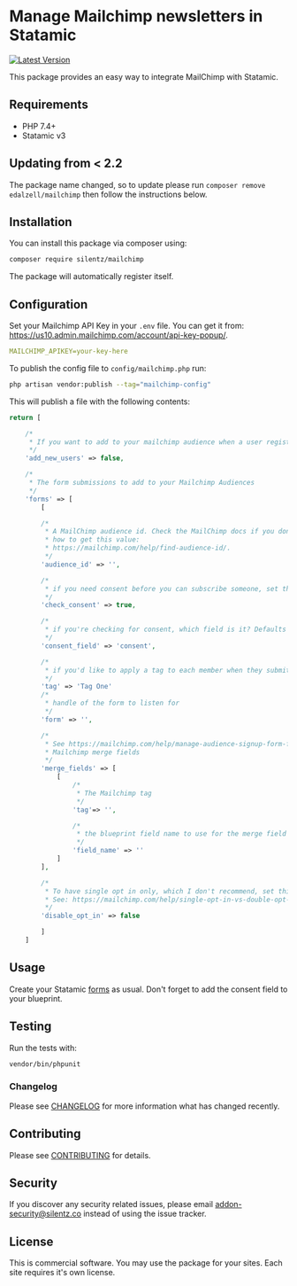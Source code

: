 # Manage Mailchimp newsletters in Statamic
[![Latest Version](https://img.shields.io/github/release/silentzco/statamic-mailchimp.svg?style=flat-square)](https://github.com/silentzco/statamic-mailchimp/releases)

This package provides an easy way to integrate MailChimp with Statamic.

## Requirements

* PHP 7.4+
* Statamic v3

## Updating from < 2.2

The package name changed, so to update please run `composer remove edalzell/mailchimp` then follow the instructions below.

## Installation

You can install this package via composer using:

```bash
composer require silentz/mailchimp
```

The package will automatically register itself.

## Configuration

Set your Mailchimp API Key in your `.env` file. You can get it from: https://us10.admin.mailchimp.com/account/api-key-popup/.

```yaml
MAILCHIMP_APIKEY=your-key-here
```

To publish the config file to `config/mailchimp.php` run:

```bash
php artisan vendor:publish --tag="mailchimp-config"
```

This will publish a file with the following contents:
```php
return [

    /*
     * If you want to add to your mailchimp audience when a user registers, set this to `true`
     */
    'add_new_users' => false,

    /*
     * The form submissions to add to your Mailchimp Audiences
     */
    'forms' => [
        [

        /*
         * A MailChimp audience id. Check the MailChimp docs if you don't know
         * how to get this value:
         * https://mailchimp.com/help/find-audience-id/.
         */
        'audience_id' => '',

        /*
         * if you need consent before you can subscribe someone, set this to `true`
         */
        'check_consent' => true,

        /*
         * if you're checking for consent, which field is it? Defaults to `'consent'`
         */
        'consent_field' => 'consent',

        /*
         * if you'd like to apply a tag to each member when they submit a particular form
         */
        'tag' => 'Tag One'
        /*
         * handle of the form to listen for
         */
        'form' => '',

        /*
         * See https://mailchimp.com/help/manage-audience-signup-form-fields/ for details on
         * Mailchimp merge fields
         */
        'merge_fields' => [
            [
                /*
                 * The Mailchimp tag
                 */
                'tag'=> '',

                /*
                 * the blueprint field name to use for the merge field
                 */
                'field_name' => ''
            ]
        ],

        /*
         * To have single opt in only, which I don't recommend, set this to `true`.
         * See: https://mailchimp.com/help/single-opt-in-vs-double-opt-in/ for details
         */
        'disable_opt_in' => false

        ]
    ]

```


## Usage

Create your Statamic [forms](https://statamic.dev/forms#content) as usual. Don't forget to add the consent
field to your blueprint.


## Testing

Run the tests with:
```bash
vendor/bin/phpunit
```

### Changelog

Please see [CHANGELOG](CHANGELOG.md) for more information what has changed recently.

## Contributing

Please see [CONTRIBUTING](CONTRIBUTING.md) for details.

## Security

If you discover any security related issues, please email [addon-security@silentz.co](mailto:addon-security@silentz.co) instead of using the issue tracker.

## License

This is commercial software. You may use the package for your sites. Each site requires it's own license.

